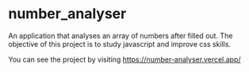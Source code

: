 # number_analyser

An application that analyses an array of numbers after filled out. The objective of this project is to study javascript and improve css skills.

You can see the project by visiting https://number-analyser.vercel.app/
